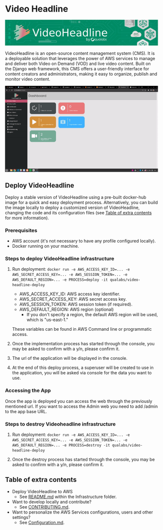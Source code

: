 # Video Headline

![¡](docs/videoheadline_banner.jpg)

VideoHeadline is an open-source content management
system (CMS). It is a deployable solution that leverages the power of AWS services to manage and deliver both Video on Demand (VOD) and live video content. Built on the Django web framework, this CMS offers a user-friendly interface for content creators and administrators, making it easy to organize, publish and monitor video content.

![Browsing the App](docs/dashboard.gif)

## Deploy VideoHeadline

Deploy a stable version of VideoHeadline using a pre-built docker-hub image for a quick and easy deployment process.
Alternatively, you can build the image locally to deploy a customized version of VideoHeadline, changing the code and its configuration files (see [Table of extra contents](#table-of-extra-contents) for more information).

### Prerequisites

- AWS account (it's not necessary to have any profile configured locally).
- Docker running on your machine.

### Steps to deploy VideoHeadline infrastructure

1. Run deployment: `docker run -e AWS_ACCESS_KEY_ID=... -e AWS_SECRET_ACCESS_KEY=... -e AWS_SESSION_TOKEN=... -e AWS_DEFAULT_REGION=... -e PROCESS=deploy -it qualabs/video-headline-deploy`

   - AWS_ACCESS_KEY_ID: AWS access key identifier.
   - AWS_SECRET_ACCESS_KEY: AWS secret access key.
   - AWS_SESSION_TOKEN: AWS session token (if required).
   - AWS_DEFAULT_REGION: AWS region (optional)
      - If you don't specify a region, the default AWS region will be used, which is "us-east-1."

   These variables can be found in AWS Command line or programmatic access.

2. Once the implementation process has started through the console, you may be asked to confirm with a y/n, please confirm it.

3. The url of the application will be displayed in the console.

4. At the end of this deploy process, a superuser will be created to use in the application, you will be asked via console for the data you want to use.

### Accessing the App

Once the app is deployed you can access the web through the previously mentioned url. If you want to access the Admin web you need to add /admin to the app base URL.

### Steps to destroy Videoheadline infrastructure

1. Run deployment: `docker run -e AWS_ACCESS_KEY_ID=... -e AWS_SECRET_ACCESS_KEY=... -e AWS_SESSION_TOKEN=... -e AWS_DEFAULT_REGION=... -e PROCESS=destroy -it qualabs/video-headline-deploy`

2. Once the destroy process has started through the console, you may be asked to confirm with a y/n, please confirm it.

## Table of extra contents

- Deploy VideoHeadline to AWS
  - See [README.md](infrastructure/README.md) within the Infrastructure folder.
- Want to develop locally and contribute?
  - See [CONTRIBUTING.md](CONTRIBUTING.md).
- Want to personalize the AWS Services configurations, users and other settings?
  - See [Configuration.md](CONFIGURATION.md).
